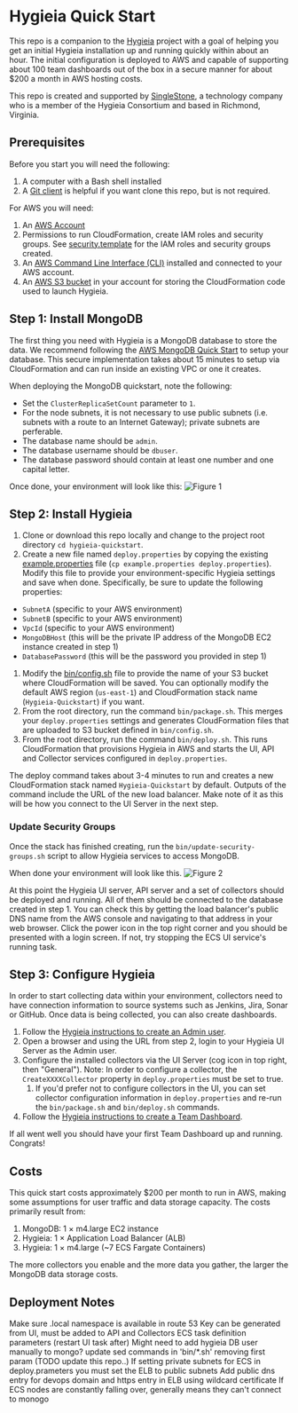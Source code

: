 # Hygieia Quick Start
This repo is a companion to the [Hygieia](https://hygieia.github.io/) project with a goal of helping you get an initial Hygieia installation up and running quickly within about an hour. The initial configuration is deployed to AWS and capable of supporting about 100 team dashboards out of the box in a secure manner for about $200 a month in AWS hosting costs.

This repo is created and supported by [SingleStone](https://www.singlestoneconsulting.com), a technology company who is a member of the Hygieia Consortium and based in Richmond, Virginia. 


## Prerequisites
Before you start you will need the following:
1. A computer with a Bash shell installed
1. A [Git client](https://git-scm.com/downloads) is helpful if you want clone this repo, but is not required.

For AWS you will need:
1. An [AWS Account](https://aws.amazon.com/account/)
1. Permissions to run CloudFormation, create IAM roles and security groups. See [security.template](cfn/security.template) for the IAM roles and security groups created.
1. An [AWS Command Line Interface (CLI)](https://aws.amazon.com/cli/) installed and connected to your AWS account.
1. An [AWS S3 bucket](https://aws.amazon.com/s3/) in your account for storing the CloudFormation code used to launch Hygieia.

## Step 1: Install MongoDB
The first thing you need with Hygieia is a MongoDB database to store the data. We recommend following the [AWS MongoDB Quick Start](https://aws.amazon.com/quickstart/architecture/mongodb/) to setup your database. This secure implementation takes about 15 minutes to setup via CloudFormation and can run inside an existing VPC or one it creates.

When deploying the MongoDB quickstart, note the following:
- Set the `ClusterReplicaSetCount` parameter to `1`.
- For the node subnets, it is not necessary to use public subnets (i.e. subnets with a route to an Internet Gateway); private subnets are perferable.
- The database name should be `admin`.
- The database username should be `dbuser`.
- The database password should contain at least one number and one capital letter.

Once done, your environment will look like this:
![Figure 1](images/aws_quickstart_mongodb.png)

## Step 2: Install Hygieia
1. Clone or download this repo locally and change to the project root directory `cd hygieia-quickstart`.
1. Create a new file named `deploy.properties` by copying the existing [example.properties](example.properties) file (`cp example.properties deploy.properties`). Modify this file to provide your environment-specific Hygieia settings and save when done. Specifically, be sure to update the following properties:
  - `SubnetA` (specific to your AWS environment)
  - `SubnetB` (specific to your AWS environment)
  - `VpcId` (specific to your AWS environment)
  - `MongoDBHost` (this will be the private IP address of the MongoDB EC2 instance created in step 1)
  - `DatabasePassword` (this will be the password you provided in step 1)
1. Modify the [bin/config.sh](bin/config.sh) file to provide the name of your S3 bucket where CloudFormation will be saved. You can optionally modify the default AWS region (`us-east-1`) and CloudFormation stack name (`Hygieia-Quickstart`) if you want.
1. From the root directory, run the command `bin/package.sh`. This merges your `deploy.properties` settings and generates CloudFormation files that are uploaded to S3 bucket defined in `bin/config.sh`.
1. From the root directory, run the command `bin/deploy.sh`. This runs CloudFormation that provisions Hygieia in AWS and starts the UI, API and Collector services configured in `deploy.properties`.

The deploy command takes about 3-4 minutes to run and creates a new CloudFormation stack named `Hygieia-Quickstart` by default. Outputs of the command include the URL of the new load balancer. Make note of it as this will be how you connect to the UI Server in the next step.

### Update Security Groups
Once the stack has finished creating, run the `bin/update-security-groups.sh` script to allow Hygieia services to access MongoDB.

When done your environment will look like this.
![Figure 2](images/aws_quickstart_hygieia.png)

At this point the Hygieia UI server, API server and a set of collectors should be deployed and running. All of them should be connected to the database created in step 1. You can check this by getting the load balancer's public DNS name from the AWS console and navigating to that address in your web browser. Click the power icon in the top right corner and you should be presented with a login screen. If not, try stopping the ECS UI service's running task.

## Step 3: Configure Hygieia
In order to start collecting data within your environment, collectors need to have connection information to source systems such as Jenkins, Jira, Sonar or GitHub. Once data is being collected, you can also create dashboards.

1. Follow the [Hygieia instructions to create an Admin user](https://hygieia.github.io/Hygieia/signup.html).
1. Open a browser and using the URL from step 2, login to your Hygieia UI Server as the Admin user.
1. Configure the installed collectors via the UI Server (cog icon in top right, then "General"). Note: In order to configure a collector, the `CreateXXXXCollector` property in `deploy.properties` must be set to true. 
	1. If you'd prefer not to configure collectors in the UI, you can set collector configuration information in `deploy.properties` and re-run the `bin/package.sh` and `bin/deploy.sh` commands.
1. Follow the [Hygieia instructions to create a Team Dashboard](https://hygieia.github.io/Hygieia/create_team_dashboard.html).

If all went well you should have your first Team Dashboard up and running. Congrats!


## Costs

This quick start costs approximately $200 per month to run in AWS, making some assumptions for user traffic and data storage capacity. The costs primarily result from:

1. MongoDB: 1 × m4.large EC2 instance
1. Hygieia: 1 × Application Load Balancer (ALB)
1. Hygieia: 1 × m4.large (~7 ECS Fargate Containers)

The more collectors you enable and the more data you gather, the larger the MongoDB data storage costs.

## Deployment Notes

Make sure .local namespace is available in route 53
Key can be generated from UI, must be added to API and Collectors ECS task definition parameters (restart UI task after)
Might need to add hygieia DB user manually to mongo?
update sed commands in 'bin/*.sh' removing first param (TODO update this repo..)
If setting private subnets for ECS in deploy.prameters you must set the ELB to public subnets
Add public dns entry for devops domain and https entry in ELB using wildcard certificate
If ECS nodes are constantly falling over, generally means they can't connect to monogo
